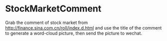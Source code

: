 # StockMarketComment

Grab the comment of stock market from http://finance.sina.com.cn/roll/index.d.html and use the title of the comment to generate a word-cloud picture, then send the picture to wechat.
